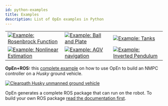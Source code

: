 ```yaml
---
id: python-examples
title: Examples
description: List of OpEn examples in Python
---
```


<table style="border: 0px">
    <tr>
        <td><a href="./example_rosenbrock_py"><img src="/optimization-engine/img/examples_rosenbrock.jpg" alt="Example: Rosenbrock Function"/></a></td>
        <td><a href="./example_bnp_py"><img src="/optimization-engine/img/examples_bnp_nmpc.jpg" alt="Example: Ball and Plate"/></a></td>
        <td><a href="./example_tanks_py"><img src="/optimization-engine/img/examples_tanks.jpg" alt="Example: Tanks"/></a></td>        
    </tr>
    <tr>
        <td><a href="./example_estimation_py"><img src="/optimization-engine/img/examples_estimation_chaotic.jpg" alt="Example: Nonlinear Estimation"/></a></td>        
        <td><a href="./example_navigation_py"><img src="/optimization-engine/img/examples_navigation_gvehicle.jpg" alt="Example: AGV navigation"/></a></td>
        <td><a href="./example_invpend_py"><img src="/optimization-engine/img/examples_invpend.jpg" alt="Example: Inverted Pendulum"/></a></td>
    </tr>
</table>



<div class="alert alert-success">
<p><b>OpEn+ROS:</b> this <a href="example_navigation_ros_codegen">complete example</a> on how to use OpEn to build an NMPC controller on a <em>Husky</em> ground vehicle.</p>

<a href="example_navigation_ros_codegen"><img src="/optimization-engine/img/hsk.png" alt="Clearpath Husky unmanned ground vehicle"/></a>

<p>OpEn generates a complete ROS package that can run on the robot. To build your own ROS package <a href="python-ros">read the documentation first</a>.</p>
</div>